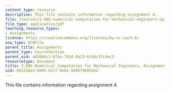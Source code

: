 ```yaml
---
content_type: resource
description: This file contains information regarding assignment 4.
file: /courses/2-086-numerical-computation-for-mechanical-engineers-spring-2013/691228a36065b3cf9eb2848079b952e2_MIT2_086S13_assignment4.pdf
file_type: application/pdf
learning_resource_types:
- Assignments
license: https://creativecommons.org/licenses/by-nc-sa/4.0/
ocw_type: OCWFile
parent_title: Assignments
parent_type: CourseSection
parent_uid: ad2666c1-b7aa-741d-9a13-6cbbc1fc4ec3
resourcetype: Document
title: 2.086 Numerical Computation for Mechanical Engineers, Assignment 4
uid: 691228a3-6065-b3cf-9eb2-848079b952e2
---
```

This file contains information regarding assignment 4.